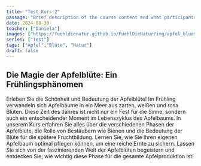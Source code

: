 ```yaml
---
title: "Test Kurs 2"
passage: "Brief description of the course content and what participants can expect to learn."
date: 2024-08-30
teacher: ["Daniela"]
images: ["https://fuehldienatur.github.io/FuehlDieNatur/img/apfel_bluete.jpg"]
series: ["Test"]
tags: ["Apfel","Blüte", "Natur"]
draft: false
---
```

## Die Magie der Apfelblüte: Ein Frühlingsphänomen

Erleben Sie die Schönheit und Bedeutung der Apfelblüte! Im Frühling verwandeln sich Apfelbäume in ein Meer aus zarten, weißen und rosa Blüten. Diese Zeit des Jahres ist nicht nur ein Fest für die Sinne, sondern auch ein entscheidender Moment im Lebenszyklus des Apfelbaums. In unserem Kurs erfahren Sie alles über die verschiedenen Phasen der Apfelblüte, die Rolle von Bestäubern wie Bienen und die Bedeutung der Blüte für die spätere Fruchtbildung. Lernen Sie, wie Sie Ihren eigenen Apfelbaum optimal pflegen können, um eine reiche Ernte zu sichern. Lassen Sie sich von der faszinierenden Welt der Apfelblüten begeistern und entdecken Sie, wie wichtig diese Phase für die gesamte Apfelproduktion ist!